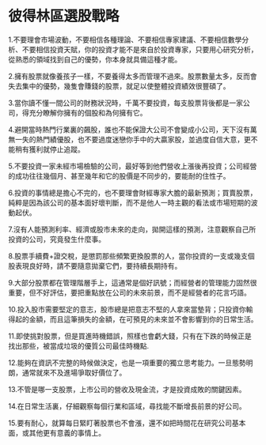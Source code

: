 # 彼得林區選股戰略


1.不要理會市場波動，不要相信各種理論、不要相信專家建議、不要相信數學分析、不要相信投資天賦，你的投資才能不是來自於投資專家，只要用心研究分析，從熟悉的領域找到自己的優勢，你本身就具備這種才能。

2.擁有股票就像養孩子一樣，不要養得太多而管理不過來。股票數量太多，反而會失去集中的優勢，幾隻會賺錢的股票，就足以使整體投資績效很豐碩了。

3.當你讀不懂一間公司的財務狀況時，千萬不要投資，每支股票背後都是一家公司，得充分瞭解你擁有的個股和為何擁有它。

4.避開當時熱門行業裏的飆股，誰也不能保證大公司不會變成小公司，天下沒有萬無一失的熱門績優股，也不要過度迷戀你手中的大贏家股，並過度自信大意，更不能稍有獲利就停止追蹤。

5.不要投資一家未經市場檢驗的公司，最好等到他們營收上漲後再投資；公司經營的成功往往幾個月、甚至幾年和它的股價是不同步的，要能耐的住性子。

6.投資的事情總是擔心不完的，也不要理會財經專家大膽的最新預測；買賣股票，純粹是因為該公司的基本面好壞判斷，而不是他人一時主觀的看法或市場短期的波動起伏。

7.沒有人能預測利率、經濟或股市未來的走向，拋開這樣的預測，注意觀察自己所投資的公司，究竟發生什麼事。

8.股票手續費+證交稅，是懲罰那些頻繁更換股票的人，當你投資的一支或幾支個股表現良好時，請不要隨意拋棄它們，要持續長期持有。

9.大部分股票都在管理階層手上，這通常是個好訊號；而經營者的管理能力固然很重要，但不好評估，要把重點放在公司的未來前景，而不是經營者的花言巧語。

10.投入股市需要堅定的意志，股市總是把意志不堅的人拿來當墊背；只投資你輸得起的金額，而且這筆損失的金額，在可預見的未來並不會影響到你的日常生活。

11.即使挑對股票，但是買進時機錯誤，照樣也會虧大錢，只有在下跌的時候正是找出那些，被當成垃圾的優質公司最佳時機點.

12.能夠在資訊不完整的時候做決定，也是一項重要的獨立思考能力。一旦態勢明朗，通常就來不及進場爭取好價位了。

13.不管是哪一支股票，上市公司的營收及現金流，才是投資成敗的關鍵因素。

14.在日常生活裏，仔細觀察每個行業和區域，尋找能不斷增長前景的好公司。

15.要有耐心，就算每日緊盯著股票也不會漲，還不如把時間花在研究公司基本面，或其他更有意義的事情上。